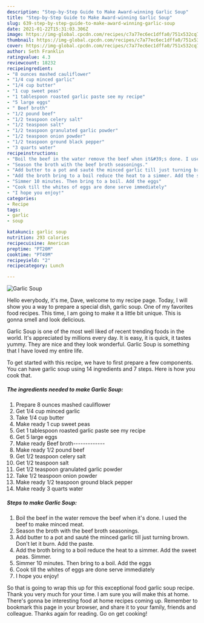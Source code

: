```yaml
---
description: "Step-by-Step Guide to Make Award-winning Garlic Soup"
title: "Step-by-Step Guide to Make Award-winning Garlic Soup"
slug: 639-step-by-step-guide-to-make-award-winning-garlic-soup
date: 2021-01-22T15:31:03.306Z
image: https://img-global.cpcdn.com/recipes/c7a77ec6ec1dffa0/751x532cq70/garlic-soup-recipe-main-photo.jpg
thumbnail: https://img-global.cpcdn.com/recipes/c7a77ec6ec1dffa0/751x532cq70/garlic-soup-recipe-main-photo.jpg
cover: https://img-global.cpcdn.com/recipes/c7a77ec6ec1dffa0/751x532cq70/garlic-soup-recipe-main-photo.jpg
author: Seth Franklin
ratingvalue: 4.3
reviewcount: 18232
recipeingredient:
- "8 ounces mashed cauliflower"
- "1/4 cup minced garlic"
- "1/4 cup butter"
- "1 cup sweet peas"
- "1 tablespoon roasted garlic paste see my recipe"
- "5 large eggs"
- " Beef broth"
- "1/2 pound beef"
- "1/2 teaspoon celery salt"
- "1/2 teaspoon salt"
- "1/2 teaspoon granulated garlic powder"
- "1/2 teaspoon onion powder"
- "1/2 teaspoon ground black pepper"
- "3 quarts water"
recipeinstructions:
- "Boil the beef in the water remove the beef when it&#39;s done. I used the beef to make minced meat."
- "Season the broth with the beef broth seasonings."
- "Add butter to a pot and sauté the minced garlic till just turning brown. Don&#39;t let it burn. Add the paste."
- "Add the broth bring to a boil reduce the heat to a simmer. Add the sweet peas. Simmer."
- "Simmer 10 minutes. Then bring to a boil. Add the eggs"
- "Cook till the whites of eggs are done serve immediately"
- "I hope you enjoy!"
categories:
- Recipe
tags:
- garlic
- soup

katakunci: garlic soup 
nutrition: 293 calories
recipecuisine: American
preptime: "PT20M"
cooktime: "PT49M"
recipeyield: "2"
recipecategory: Lunch

---
```



![Garlic Soup](https://img-global.cpcdn.com/recipes/c7a77ec6ec1dffa0/751x532cq70/garlic-soup-recipe-main-photo.jpg)

Hello everybody, it's me, Dave, welcome to my recipe page. Today, I will show you a way to prepare a special dish, garlic soup. One of my favorites food recipes. This time, I am going to make it a little bit unique. This is gonna smell and look delicious.

Garlic Soup is one of the most well liked of recent trending foods in the world. It's appreciated by millions every day. It is easy, it is quick, it tastes yummy. They are nice and they look wonderful. Garlic Soup is something that I have loved my entire life.




To get started with this recipe, we have to first prepare a few components. You can have garlic soup using 14 ingredients and 7 steps. Here is how you cook that.

<!--inarticleads1-->

##### The ingredients needed to make Garlic Soup:

1. Prepare 8 ounces mashed cauliflower
1. Get 1/4 cup minced garlic
1. Take 1/4 cup butter
1. Make ready 1 cup sweet peas
1. Get 1 tablespoon roasted garlic paste see my recipe
1. Get 5 large eggs
1. Make ready  Beef broth-------------
1. Make ready 1/2 pound beef
1. Get 1/2 teaspoon celery salt
1. Get 1/2 teaspoon salt
1. Get 1/2 teaspoon granulated garlic powder
1. Take 1/2 teaspoon onion powder
1. Make ready 1/2 teaspoon ground black pepper
1. Make ready 3 quarts water




<!--inarticleads2-->

##### Steps to make Garlic Soup:

1. Boil the beef in the water remove the beef when it&#39;s done. I used the beef to make minced meat.
1. Season the broth with the beef broth seasonings.
1. Add butter to a pot and sauté the minced garlic till just turning brown. Don&#39;t let it burn. Add the paste.
1. Add the broth bring to a boil reduce the heat to a simmer. Add the sweet peas. Simmer.
1. Simmer 10 minutes. Then bring to a boil. Add the eggs
1. Cook till the whites of eggs are done serve immediately
1. I hope you enjoy!




So that is going to wrap this up for this exceptional food garlic soup recipe. Thank you very much for your time. I am sure you will make this at home. There's gonna be interesting food at home recipes coming up. Remember to bookmark this page in your browser, and share it to your family, friends and colleague. Thanks again for reading. Go on get cooking!

